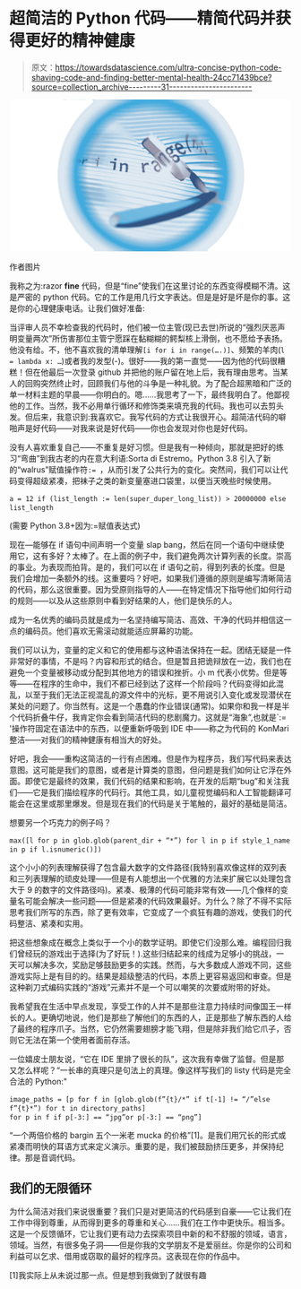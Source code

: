 # 超简洁的 Python 代码——精简代码并获得更好的精神健康

> 原文：<https://towardsdatascience.com/ultra-concise-python-code-shaving-code-and-finding-better-mental-health-24cc71439bce?source=collection_archive---------31----------------------->

![](img/0b1a4ae8c4f5d64619d65a45a4b88ed0.png)

作者图片

我称之为:razor **fine** 代码，但是“fine”使我们在这里讨论的东西变得模糊不清。这是严密的 python 代码。它的工作是用几行文字表达。但是是好是坏是你的事。这是你的心理健康电话。让我们做好准备:

当评审人员不幸检查我的代码时，他们被一位主管(现已去世)所说的“强烈厌恶声明变量两次”所伤害那位主管宁愿踩在黏糊糊的鳄梨核上滑倒，也不愿给予表扬。他没有给。不，他不喜欢我的清单理解`[i for i in range(….)]`、频繁的羊肉(`l = lambda x: …`)或者我的发型(-)。很好——我的第一直觉——因为他的代码很糟糕！但在他最后一次登录 github 并把他的账户留在地上后，我有理由思考。当某人的回购突然终止时，回顾我们与他的斗争是一种礼貌。为了配合超黑暗和广泛的单一材料主题的早晨——你明白的。嗯……我思考了一下，最终我明白了。他鄙视他的工作。当然，我不必用单行循环和修饰类来填充我的代码。我也可以去剪头发。但后来，我意识到:我喜欢它。我写代码的方式让我很开心。超简洁代码的噼啪声是好代码——对我来说是好代码——你也会发现对你也是好代码。

没有人喜欢重复自己——不重复是好习惯。但是我有一种倾向，那就是把好的练习“弯曲”到我古老的内在意大利语:Sorta di Estremo。Python 3.8 引入了新的“walrus”赋值操作符`:= `，从而引发了公共行为的变化。突然间，我们可以让代码变得超级紧凑，把袜子之类的新变量塞进口袋里，以便当天晚些时候使用。

```
a = 12 if (list_length := len(super_duper_long_list)) > 20000000 else list_length
```

(需要 Python 3.8+因为:=赋值表达式)

现在—能够在 if 语句中间声明一个变量 slap bang，然后在同一个语句中继续使用它，这有多好？太棒了。在上面的例子中，我们避免两次计算列表的长度。崇高的事业。为表现而拍背。是的，我们可以在 if 语句之前，得到列表的长度。但是我们会增加一条额外的线。这重要吗？好吧，如果我们遵循的原则是编写清晰简洁的代码，那么这很重要。因为受原则指导的人——在特定情况下指导他们如何行动的规则——以及从这些原则中看到好结果的人，他们是快乐的人。

成为一名优秀的编码员就是成为一名坚持编写简洁、高效、干净的代码并相信这一点的编码员。他们喜欢无需滚动就能适应屏幕的功能。

我们可以认为，变量的定义和它的使用都与这种语法保持在一起。团结无疑是一件非常好的事情，不是吗？内容和形式的结合。但是暂且把诡辩放在一边，我们也在避免一个变量被移动或分配到其他地方的错误和挫折。小 m 代表小优势。但是等等——在程序的生命中，我们不都已经到达了这样一个阶段吗？代码变得如此混乱，以至于我们无法正视混乱的源文件中的光标，更不用说引入变化或发现潜伏在某处的问题了。你当然有。这是一个愚蠢的作业错误(通常)。如果你和我一样是半个代码折叠牛仔，我肯定你会看到简洁代码的悲剧魔力。这就是“海象”,也就是`:= '操作符固定在语法中的东西，以便重新呼吸到 IDE 中——称之为代码的 KonMari 整洁——对我们的精神健康有相当大的好处。

好吧，我会——重构这简洁的一行有点困难。但是作为程序员，我们写代码来表达意图。这可能是我们的意图，或者是计算类的意图，但问题是我们如何让它浮在外面。即使它是最终的效果，我们代码的结果和影响，在开发的后期“bug”和关注我们——它是我们描绘程序的代码行。其他工具，如儿童视觉编码和人工智能翻译可能会在这里或那里爆发。但是现在我们的代码是关于笔触的，最好的基础是简洁。

想要另一个巧克力的例子吗？

```
max([l for p in glob.glob(parent_dir + “*”) for l in p if style_1_name in p if l.isnumeric()])
```

这个小小的列表理解获得了包含最大数字的文件路径(我特别喜欢像这样的双列表和三列表理解的顽皮处理——但是有人能想出一个优雅的方法来扩展它以处理包含大于 9 的数字的文件路径吗)。紧凑、极薄的代码可能非常有效——几个像样的变量名可能会解决一些问题——但是紧凑的代码效果最好。为什么？除了不得不实际思考我们所写的东西，除了更有效率，它变成了一个疯狂有趣的游戏，使我们的代码整洁、紧凑和实用。

把这些想象成在概念上类似于一个小的数学证明。即使它们没那么难。编程回归我们曾经玩的游戏出于选择(为了好玩！).这些归结起来的线成为足够小的挑战，一天可以解决多次，奖励足够鼓励更多的实践。然而，与大多数成人游戏不同，这些游戏实际上是有目的的。结果是超级整洁的代码，本质上更容易返回和审查。但是这种剃刀式编码实践的“游戏”元素并不是一个可以嘲笑的次要或附带的好处。

我希望我在生活中早点发现，享受工作的人并不是那些注意力持续时间像国王一样长的人。更确切地说，他们是那些了解他们的东西的人，正是那些了解东西的人给了最终的程序爪子。当然，它仍然需要翅膀才能飞翔，但是除非我们给它爪子，否则它无法在第一个使用者面前存活。

一位嬉皮士朋友说，“它在 IDE 里排了很长的队”，这次我有幸做了监督。但是那又怎么样呢？“一长串的真理只是句法上的真理。像这样写我们的 listy 代码是完全合法的 Python:"

```
image_paths = [p for f in [glob.glob(f”{t}/*” if t[-1] != “/”else f”{t}*”) for t in directory_paths]
for p in f if p[-3:] == “jpg”or p[-3:] == “png”]
```

“一个两倍价格的 bargin 五个一米老 mucka 的价格”[1]。是我们用冗长的形式或紧凑而明快的耳语方式来定义演示。重要的是，我们被鼓励挤压更多，并保持纪律。那是音调代码。

## 我们的无限循环

为什么简洁对我们来说很重要？我们只是对更简洁的代码感到自豪——它让我们在工作中得到尊重，从而得到更多的尊重和关心……我们在工作中更快乐。相当多。这是一个反馈循环，它让我们更有动力去探索项目中新的和不舒服的领域，语言，领域。当然，有很多兔子洞——但是你我的文学朋友不是爱丽丝。你是你的公司和利益可以乞求、借用或窃取的最好的程序员。这表现在你的作品中。

[1]我实际上从未说过那一点。但是想到我做到了就很有趣